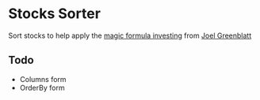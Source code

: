 # Stocks Sorter
Sort stocks to help apply the [magic formula investing](https://en.wikipedia.org/wiki/Magic_formula_investing) from [Joel Greenblatt](https://en.wikipedia.org/wiki/Joel_Greenblatt)

## Todo
* Columns form
* OrderBy form